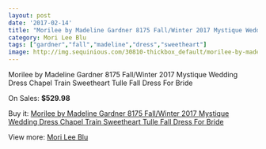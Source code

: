 ```yaml
---
layout: post
date: '2017-02-14'
title: "Morilee by Madeline Gardner 8175 Fall/Winter 2017 Mystique Wedding Dress Chapel Train Sweetheart Tulle Fall Dress For Bride"
category: Mori Lee Blu
tags: ["gardner","fall","madeline","dress","sweetheart"]
image: http://img.sequinious.com/30810-thickbox_default/morilee-by-madeline-gardner-8175-fall-winter-2017-mystique-wedding-dress-chapel-train-sweetheart-tulle-fall-dress-for-bride.jpg
---
```

Morilee by Madeline Gardner 8175 Fall/Winter 2017 Mystique Wedding Dress Chapel Train Sweetheart Tulle Fall Dress For Bride

On Sales: **$529.98**
<a href="https://www.sequinious.com/mori-lee-blu/11106-morilee-by-madeline-gardner-8175-fall-winter-2017-mystique-wedding-dress-chapel-train-sweetheart-tulle-fall-dress-for-bride.html"><amp-img layout="responsive" width="600" height="600" src="//img.sequinious.com/30810-thickbox_default/morilee-by-madeline-gardner-8175-fall-winter-2017-mystique-wedding-dress-chapel-train-sweetheart-tulle-fall-dress-for-bride.jpg" alt="Morilee by Madeline Gardner 8175 Fall/Winter 2017 Mystique Wedding Dress Chapel Train Sweetheart Tulle Fall Dress For Bride 0" /></a>
<a href="https://www.sequinious.com/mori-lee-blu/11106-morilee-by-madeline-gardner-8175-fall-winter-2017-mystique-wedding-dress-chapel-train-sweetheart-tulle-fall-dress-for-bride.html"><amp-img layout="responsive" width="600" height="600" src="//img.sequinious.com/30812-thickbox_default/morilee-by-madeline-gardner-8175-fall-winter-2017-mystique-wedding-dress-chapel-train-sweetheart-tulle-fall-dress-for-bride.jpg" alt="Morilee by Madeline Gardner 8175 Fall/Winter 2017 Mystique Wedding Dress Chapel Train Sweetheart Tulle Fall Dress For Bride 1" /></a>
<a href="https://www.sequinious.com/mori-lee-blu/11106-morilee-by-madeline-gardner-8175-fall-winter-2017-mystique-wedding-dress-chapel-train-sweetheart-tulle-fall-dress-for-bride.html"><amp-img layout="responsive" width="600" height="600" src="//img.sequinious.com/30811-thickbox_default/morilee-by-madeline-gardner-8175-fall-winter-2017-mystique-wedding-dress-chapel-train-sweetheart-tulle-fall-dress-for-bride.jpg" alt="Morilee by Madeline Gardner 8175 Fall/Winter 2017 Mystique Wedding Dress Chapel Train Sweetheart Tulle Fall Dress For Bride 2" /></a>

Buy it: [Morilee by Madeline Gardner 8175 Fall/Winter 2017 Mystique Wedding Dress Chapel Train Sweetheart Tulle Fall Dress For Bride](https://www.sequinious.com/mori-lee-blu/11106-morilee-by-madeline-gardner-8175-fall-winter-2017-mystique-wedding-dress-chapel-train-sweetheart-tulle-fall-dress-for-bride.html "Morilee by Madeline Gardner 8175 Fall/Winter 2017 Mystique Wedding Dress Chapel Train Sweetheart Tulle Fall Dress For Bride")

View more: [Mori Lee Blu](https://www.sequinious.com/28-mori-lee-blu "Mori Lee Blu")